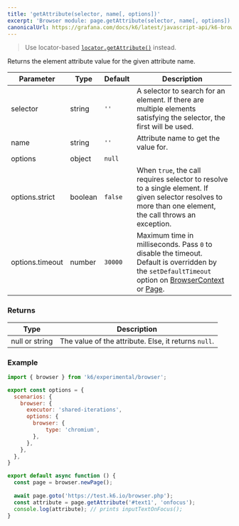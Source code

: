 ```yaml
---
title: 'getAttribute(selector, name[, options])'
excerpt: 'Browser module: page.getAttribute(selector, name[, options]) method'
canonicalUrl: https://grafana.com/docs/k6/latest/javascript-api/k6-browser/page/getattribute/
---
```


<Blockquote mod="warning" title="">

Use locator-based [`locator.getAttribute()`](/javascript-api/k6-experimental/browser/locator/getattribute/) instead.

</Blockquote>

Returns the element attribute value for the given attribute name.

<TableWithNestedRows>

| Parameter       | Type   | Default | Description                                                                                                                                                                                                                           |
|-----------------|--------|---------|---------------------------------------------------------------------------------------------------------------------------------------------------------------------------------------------------------------------------------------|
| selector        | string  | `''`    |  A selector to search for an element. If there are multiple elements satisfying the selector, the first will be used.                                                                                                                 |
| name            | string | `''`    | Attribute name to get the value for.                                                                                                                                                                                                  |
| options         | object | `null`  |                                                                                                                                                                                                                      |
| options.strict  | boolean| `false`  | When `true`, the call requires selector to resolve to a single element. If given selector resolves to more than one element, the call throws an exception.                                                                            |
| options.timeout | number | `30000` | Maximum time in milliseconds. Pass `0` to disable the timeout. Default is overridden by the `setDefaultTimeout` option on [BrowserContext](/javascript-api/k6-experimental/browser/browsercontext/) or [Page](/javascript-api/k6-experimental/browser/page/). |

</TableWithNestedRows>

### Returns

| Type   | Description                         |
|--------|-------------------------------------|
| null or string | The value of the attribute. Else, it returns `null`. |

### Example

<CodeGroup labels={[]}>

```javascript
import { browser } from 'k6/experimental/browser';

export const options = {
  scenarios: {
    browser: {
      executor: 'shared-iterations',
      options: {
        browser: {
            type: 'chromium',
        },
      },
    },
  },
}

export default async function () {
  const page = browser.newPage();
  
  await page.goto('https://test.k6.io/browser.php');
  const attribute = page.getAttribute('#text1', 'onfocus');
  console.log(attribute); // prints inputTextOnFocus();
}
```

</CodeGroup>
